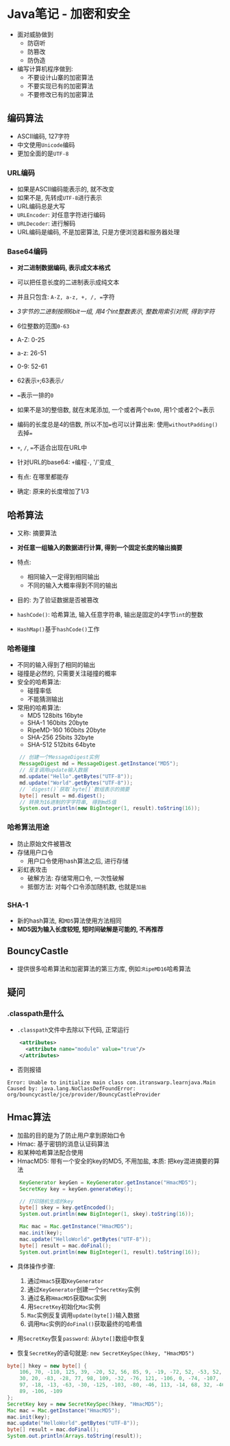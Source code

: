 # Java笔记 - 加密和安全

* 面对威胁做到
  * 防窃听
  * 防篡改
  * 防伪造
* 编写计算机程序做到:
  * 不要设计山寨的加密算法
  * 不要实现已有的加密算法
  * 不要修改已有的加密算法

## 编码算法

* ASCII编码, 127字符
* 中文使用`Unicode`编码
* 更加全面的是`UTF-8`

### URL编码

* 如果是ASCII编码能表示的, 就不改变
* 如果不是, 先转成`UTF-8`进行表示
* URL编码总是大写
* `URLEncoder`: 对任意字符进行编码
* `URLDecoder`: 进行解码
* URL编码是编码, 不是加密算法, 只是方便浏览器和服务器处理

### Base64编码

* **对二进制数据编码, 表示成文本格式**
* 可以把任意长度的二进制表示成纯文本
* 并且只包含: `A-Z, a-z, +, /, =`字符
* *3字节的二进制按照6bit一组, 用4个int整数表示, 整数用索引对照, 得到字符*
* 6位整数的范围`0-63`
* A-Z: 0-25
* a-z: 26-51
* 0-9: 52-61
* 62表示`+`;63表示`/`
* `=`表示一排的`0`
* 如果不是3的整倍数, 就在末尾添加, 一个或者两个`0x00`, 用1个或者2个`=`表示
* 编码的长度总是4的倍数, 所以不加`=`也可以计算出来: 使用`withoutPadding()`去掉`=`

* `+`, `/`, `=`不适合出现在URL中
* 针对URL的base64: `+`编程`-`, '/'变成`_`
* 有点: 在哪里都能存
* 确定: 原来的长度增加了1/3

## 哈希算法

* 又称: 摘要算法
* **对任意一组输入的数据进行计算, 得到一个固定长度的输出摘要**
* 特点:
  * 相同输入一定得到相同输出
  * 不同的输入大概率得到不同的输出
* 目的: 为了验证数据是否被篡改

* `hashCode()`: 哈希算法, 输入任意字符串, 输出是固定的4字节`int`的整数
* `HashMap()`基于`hashCode()`工作

### 哈希碰撞

* 不同的输入得到了相同的输出
* 碰撞是必然的, 只需要关注碰撞的概率
* 安全的哈希算法:
  * 碰撞率低
  * 不能猜测输出
* 常用的哈希算法:
  * MD5 128bits 16byte
  * SHA-1 160bits 20byte
  * RipeMD-160 160bits 20byte
  * SHA-256 25bits 32byte
  * SHA-512 512bits 64byte

```java
    // 创建一个MessageDigest实例
    MessageDigest md = MessageDigest.getInstance("MD5");
    // 反复调用update输入数据
    md.update("Hello".getBytes("UTF-8"));
    md.update("World".getBytes("UTF-8"));
    // `digest()`获取`byte[]`数组表示的摘要
    byte[] result = md.digest();
    // 转换为16进制的字字符串, 得到md5值
    System.out.println(new BigInteger(1, result).toString(16));
```

### 哈希算法用途

* 防止原始文件被篡改
* 存储用户口令
  * 用户口令使用hash算法之后, 进行存储
* 彩虹表攻击
  * 破解方法: 存储常用口令, 一次性破解
  * 抵御方法: 对每个口令添加随机数, 也就是`加盐`

### SHA-1

* 新的hash算法, 和`MD5`算法使用方法相同
* **MD5因为输入长度较短, 短时间破解是可能的, 不再推荐**

## BouncyCastle

* 提供很多哈希算法和加密算法的第三方库, 例如:`RipeMD16`哈希算法

## 疑问

### .classpath是什么

* `.classpath`文件中去除以下代码, 正常运行

```xml
    <attributes>
      <attribute name="module" value="true"/>
    </attributes>
```

* 否则报错

```shell
Error: Unable to initialize main class com.itranswarp.learnjava.Main
Caused by: java.lang.NoClassDefFoundError: org/bouncycastle/jce/provider/BouncyCastleProvider
```

## Hmac算法

* 加盐的目的是为了防止用户拿到原始口令
* Hmac: 基于密钥的消息认证码算法
* 和某种哈希算法配合使用
* HmacMD5: 带有一个安全的key的MD5, 不用加盐, 本质: 把key混进摘要的算法

```java
    KeyGenerator keyGen = KeyGenerator.getInstance("HmacMD5");
    SecretKey key = keyGen.generateKey();

    // 打印随机生成的key
    byte[] skey = key.getEncoded();
    System.out.println(new BigInteger(1, skey).toString(16));

    Mac mac = Mac.getInstance("HmacMD5");
    mac.init(key);
    mac.update("HelloWorld".getBytes("UTF-8"));
    byte[] result = mac.doFinal();
    System.out.println(new BigInteger(1, result).toString(16));
```

* 具体操作步骤:
  1. 通过`Hmac5`获取`KeyGenerator`
  2. 通过`KeyGenerator`创建一个`SecretKey`实例
  3. 通过名称`HmacMD5`获取`Mac`实例
  4. 用`SecretKey`初始化`Mac`实例
  5. `Mac`实例反复调用`update(byte[])`输入数据
  6. 调用`Mac`实例的`doFinal()`获取最终的哈希值

* 用`SecretKey`恢复`password`: 从`byte[]`数组中恢复
* 恢复`SecretKey`的语句就是: `new SecretKeySpec(hkey, "HmacMD5")`

```java
byte[] hkey = new byte[] {
    106, 70, -110, 125, 39, -20, 52, 56, 85, 9, -19, -72, 52, -53, 52, -45, -6, 119, -63,
    30, 20, -83, -28, 77, 98, 109, -32, -76, 121, -106, 0, -74, -107, -114, -45, 104, -104, -8, 2, 121, 6,
    97, -18, -13, -63, -30, -125, -103, -80, -46, 113, -14, 68, 32, -46, 101, -116, -104, -81, -108, 122,
    89, -106, -109
};
SecretKey key = new SecretKeySpec(hkey, "HmacMD5");
Mac mac = Mac.getInstance("HmacMD5");
mac.init(key);
mac.update("HelloWorld".getBytes("UTF-8"));
byte[] result = mac.doFinal();
System.out.println(Arrays.toString(result));
```
